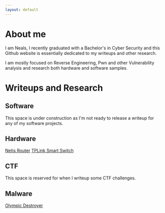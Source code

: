 ```yaml
---
layout: default
---
```

# About me

I am Neals, I recently graduated with a Bachelor's in Cyber Security and this
Github website is essentially dedicated to my writeups and other research.

I am mostly focused on Reverse Engineering, Pwn and other Vulnerability analysis
and research both hardware and software samples.

# Writeups and Research

## Software

This space is under construction as I'm not ready to release a writeup for any of
my software projects.

## Hardware

[Netis Router](./writeups/RE/hardware/netis/netis.md)
[TPLink Smart Switch](./writeups/RE/hardware/tplink/tplink.md)

## CTF

This space is reserved for when I writeup some CTF challenges.

## Malware

[Olympic Destroyer](./writeups/Malware/olympicdestroyer/olympic.md)
